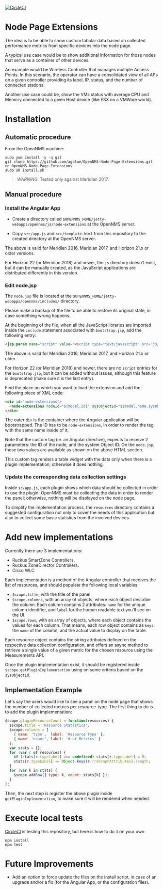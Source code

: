 [![CircleCI](https://circleci.com/gh/agalue/OpenNMS-Node-Page-Extensions.svg?style=svg)](https://circleci.com/gh/agalue/OpenNMS-Node-Page-Extensions)

# Node Page Extensions

The idea is to be able to show custom tabular data based on collected performance metrics from specific devices into the node page.

A typical use case would be to show additional information for those nodes that serve as a container of other devices.

An example would be Wireless Controller that manages multiple Access Points. In this scenario, the operator can have a consolidated view of all APs on a given controller providing its label, IP, status, and the number of connected stations.

Another use case could be, show the VMs status with average CPU and Memory connected to a given Host device (like ESX on a VMWare world).

# Installation

## Automatic procedure

From the OpenNMS machine:

```shell
sudo yum install -y -q git
git clone https://github.com/agalue/OpenNMS-Node-Page-Extensions.git
cd OpenNMS-Node-Page-Extensions
sudo sh install.sh
```

> *WARNING*: Tested only against Meridian 2017.

## Manual procedure

### Install the Angular App

* Create a directory called `$OPENNMS_HOME/jetty-webapps/opennms/js/node-extensions` at the OpenNMS server.

* Copy `src/app.js` and `src/template.html` from this repository to the created directory at the OpenNMS server.

The above is valid for Meridian 2016, Meridian 2017, and Horizon 21.x or older versions.

For Horizon 22 (or Meridian 2018) and newer, the `js` directory doesn't exist, but it can be manually created, as the JavaScript applications are distributed differently in this version.

### Edit node.jsp

The `node.jsp` file is located at the `$OPENNMS_HOME/jetty-webapps/opennms/includes/` directory.

Please make a backup of the file to be able to restore its original state, in case something wrong happens.

At the beginning of the file, when all the JavaScript libraries are imported inside the `include` statement associated with `bootstrap.jsp`, add the following entry:

```html
<jsp:param name="script" value='<script type="text/javascript" src="js/node-extensions/app.js"></script>' />
```

The above is valid for Meridian 2016, Meridian 2017, and Horizon 21.x or older.

For Horizon 22 (or Meridian 2018) and newer, there are no `script` entries for the `bootstrap.jsp`, but it can be added without issues, although this feature is deprecated (make sure it is the last entry). 

Find the place on which you want to load the extension and add the following piece of XML code:

```html
<div id="node-extensions">
  <node-extensions nodeId="${model.id}" sysObjectId="${model.node.sysObjectId}"/>
</div>
```

The outer `div` is the container where the Angular application will be bootstrapped. The ID has to be `node-extensions`, in order to render the tag with the same name inside of it.

Note that the custom tag (ie. an Angular directive), expects to receive 2 parameters: the ID of the node, and the system Object ID. On the `node.jsp`, these two values are available as shown on the above HTML section.

This custom tag renders a table widget with the data only when there is a plugin implementation; otherwise it does nothing.

### Update the corresponding data collection settings

Inside `sc/app.js`, each plugin shows which data should be collected in order to use the plugin. OpenNMS must be collecting the data in order to render the panel; otherwise, nothing will be displayed on the node page.

To simplify the implementation process, the `resources` directory contains a suggested configuration not only to cover the needs of this application but also to collect some basic statistics from the involved devices.

# Add new implementations

Currently there are 3 implementations:

* Ruckus SmartZone Controllers.
* Ruckus ZoneDirector Controllers.
* Cisco WLC

Each implementation is a method of the Angular controller that receives the list of resources, and should populate the following local variables:

* `$scope.title`, with the title of the panel.
* `$scope.columns`, with an array of objects, where each object describe the column. Each column contains 2 attributes: `name` for the unique column identifier, and `label` for the human readable text you'll see on the UI.
* `$scope.rows`, with an array of objects, where each object contains the values for each column. That means, each row object contains as `keys`, the `name` of the column, and the actual value to display on the table.

Each resource object contains the string attributes defined on the respective data collection configuration, and offers an async method to retrieve a single value of a given metric for the chosen resource using the Measurements API.

Once the plugin implementation exist, it should be registered inside `$scope.getPluginImplementation` using on some criteria based on the `sysObjectId`.

## Implementation Example

Let's say the users would like to see a panel on the node page that shows the number of collected metrics per resource-type. The first thing to do is to add the plugin implementation:

```javascript
$scope.pluginResourceCount = function(resources) {
  $scope.title = 'Resource Statistics';
  $scope.columns = [
    { name: 'type',  label: 'Resource Type' },
    { name: 'count', label: '# of Metrics' }
  ];
  var stats = {};
  for (var r of resources) {
    if (stats[r.typeLabel] === undefined) stats[r.typeLabel] = 0;
    stats[r.typeLabel] += Object.keys(r.rrdGraphAttributes).length;
  }
  for (var k in stats) {
    $scope.addRow({ type: k, count: stats[k] });
  }
};
```

Then, the next step is register the above plugin inside `getPluginImplementation`, to make sure it will be rendered when needed.

# Execute local tests

[CircleCI](https://circleci.com/gh/agalue/OpenNMS-Node-Page-Extensions) is testing this repository, but here is how to do it on your own:

```shell
npm install
npm test
```

# Future Improvements

* Add an option to force update the files on the install script, in case of an upgrade and/or a fix (for the Angular App, or the configuration files).
